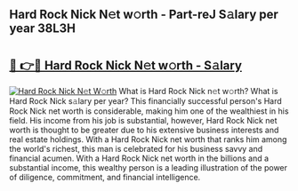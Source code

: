 ## Hard Rock Nick N𝚎t w𝚘rth - Part-reJ S𝚊lary per year 38L3H

# <h2><a href="http://gc50ljr.nevu.top/?p=Hard+Rock+Nick">🔗 👉🔴 Hard Rock Nick N𝚎t w𝚘rth - S𝚊lary</a></h2>

[![Hard Rock Nick N𝚎t W𝚘rth](https://i.imgur.com/Oavwk0R.jpeg)](http://gc50ljr.nevu.top/?p=Hard+Rock+Nick)
What is Hard Rock Nick n𝚎t w𝚘rth? What is Hard Rock Nick s𝚊lary per year?
This financially successful person's Hard Rock Nick net worth is considerable, making him one of the wealthiest in his field. His income from his job is substantial, however, Hard Rock Nick net worth is thought to be greater due to his extensive business interests and real estate holdings. With a Hard Rock Nick net worth that ranks him among the world's richest, this man is celebrated for his business savvy and financial acumen. With a Hard Rock Nick net worth in the billions and a substantial income, this wealthy person is a leading illustration of the power of diligence, commitment, and financial intelligence.
